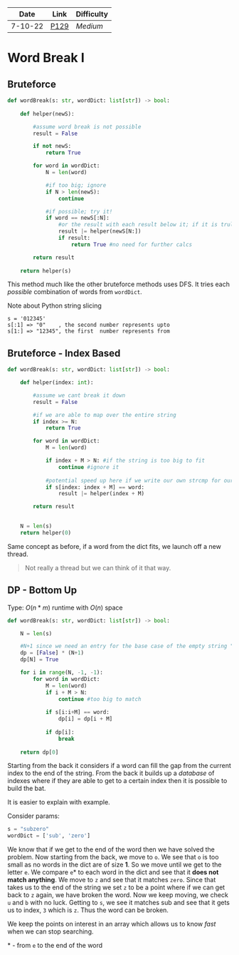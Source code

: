| **Date** | **Link**                                                           | Difficulty |
| -------- | ------------------------------------------------------------------ | ---------- |
| 7-10-22  | [P129](https://leetcode.com/problems/word-break/) | *Medium*   |

# Word Break I
## Bruteforce 

```python
def wordBreak(s: str, wordDict: list[str]) -> bool:
    
    def helper(newS):

        #assume word break is not possible
        result = False

        if not newS:
            return True

        for word in wordDict:
            N = len(word)

            #if too big; ignore
            if N > len(newS):
                continue

            #if possible; try it!
            if word == newS[:N]:
                #or the result with each result below it; if it is truly not possible it will be false
                result |= helper(newS[N:])
                if result:
                    return True #no need for further calcs 

        return result
    
    return helper(s)
```

This method much like the other bruteforce methods uses DFS. It tries each *possible* combination of words from `wordDict`.  

Note about Python string slicing
```text
s = '012345'
s[:1] => "0"    , the second number represents upto
s[1:] => "12345", the first  number represents from
```


## Bruteforce - Index Based
```python
def wordBreak(s: str, wordDict: list[str]) -> bool:

    def helper(index: int):

        #assume we cant break it down
        result = False

        #if we are able to map over the entire string
        if index >= N:
            return True

        for word in wordDict:
            M = len(word)

            if index + M > N: #if the string is too big to fit 
                continue #ignore it
                
			#potential speed up here if we write our own strcmp for our custom logic
            if s[index: index + M] == word: 
                result |= helper(index + M)

        return result

    
    N = len(s)
    return helper(0)
```

Same concept as before, if a word from the dict fits, we launch off a new thread.

> Not really a thread but we can think of it that way.

## DP - Bottom Up 

Type: $O(n * m)$ runtime with $O(n)$ space

```python
def wordBreak(s: str, wordDict: list[str]) -> bool:

    N = len(s)

    #N+1 since we need an entry for the base case of the empty string ""
    dp = [False] * (N+1) 
    dp[N] = True 

    for i in range(N, -1, -1):
        for word in wordDict:
            M = len(word)
            if i + M > N:
                continue #too big to match
                
            if s[i:i+M] == word:
                dp[i] = dp[i + M]
                
            if dp[i]:
                break
    
    return dp[0]
```

Starting from the back it considers if a word can fill the gap from the current index to the end of the string. From the back it builds up a *database* of indexes where if they are able to get to a certain index then it is possible to build the bat. 

It is easier to explain with example. 

Consider params:
```python
s = "subzero"
wordDict = ['sub', 'zero']
```

We know that if we get to the end of the word then we have solved the problem. Now starting from the back, we move to `o`. We see that `o` is too small as no words in the dict are of size **1**. So we move until we get to the letter `e`. We compare `e`\* to each word in the dict and see that it **does not match anything**. We move to `z` and see that it matches `zero`. Since that takes us to the end of the string we set `z` to be a point where if we can get back to `z` again, we have broken the word. Now we keep moving, we check `u` and `b` with no luck. Getting to `s`, we see it matches sub and see that it gets us to index, `3` which is `z`. Thus the word can be broken. 

We keep the points on interest in an array which allows us to know *fast* when we can stop searching. 

\* - from `e` to the end of the word